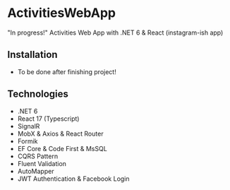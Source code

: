 # ActivitiesWebApp
"In progress!" Activities Web App with .NET 6 &amp; React (instagram-ish app)

## Installation
- To be done after finishing project!

## Technologies
* .NET 6
* React 17 (Typescript)
* SignalR
* MobX & Axios & React Router
* Formik
* EF Core & Code First & MsSQL
* CQRS Pattern
* Fluent Validation
* AutoMapper
* JWT Authentication & Facebook Login
